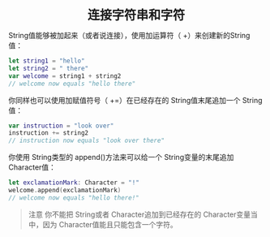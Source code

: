 <center>
  <font size="5">
  	<b>连接字符串和字符</b>
  </font>
</center>

String值能够被加起来（或者说连接），使用加运算符（ +）来创建新的String值：

```swift
let string1 = "hello"
let string2 = " there"
var welcome = string1 + string2
// welcome now equals "hello there"
```

你同样也可以使用加赋值符号（ +=）在已经存在的 String值末尾追加一个 String值：

```swift
var instruction = "look over"
instruction += string2
// instruction now equals "look over there"
```

你使用 String类型的 append()方法来可以给一个 String变量的末尾追加 Character值：

```swift
let exclamationMark: Character = "!"
welcome.append(exclamationMark)
// welcome now equals "hello there!"
```

> 注意
> 你不能把 String或者 Character追加到已经存在的 Character变量当中，因为 Character值能且只能包含一个字符。